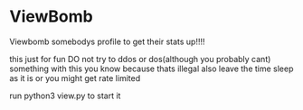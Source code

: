 # ViewBomb
Viewbomb somebodys profile to get their stats up!!!!
 
 this just for fun DO not try to ddos or dos(although you probably cant) something with this you know because thats illegal also leave the time sleep as it is or you might get rate limited

run python3 view.py to start it
